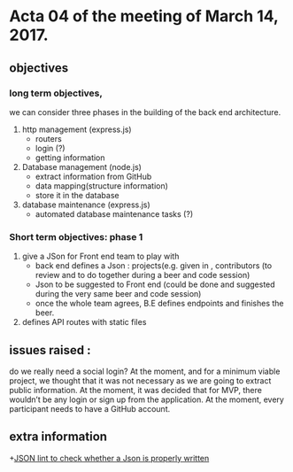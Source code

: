 # Acta 04 of the meeting of March 14, 2017. 

## objectives

### long term objectives, 
we can consider three phases in the building of the back end architecture.

1. http management (express.js)
    + routers
    + login (?)
    + getting information
2. Database management (node.js)
    + extract information from GitHub
    + data mapping(structure information)
    + store it in the database
3. database maintenance (express.js)
    + automated database maintenance tasks (?)


### Short term objectives: phase 1
1. give a JSon for Front end team to play with 
    * back end defines a Json : projects(e.g. given in , contributors (to review and to do together during a beer and code session)
    * Json to be suggested to Front end (could be done and suggested during the very same beer and code session)
    * once the whole team agrees, B.E defines endpoints and finishes the beer.
2. defines API routes with static files



## issues raised : 
do we really need a social login? At the moment, and for a minimum viable project, we thought that it was not necessary as we are going to extract public information.
At the moment, it was decided that for MVP, there wouldn’t be any login or sign up from the application. 
At the moment, every participant needs to have a GitHub account.

## extra information
+[JSON lint to check whether a Json is properly written](https:http://jsonlint.com/)
